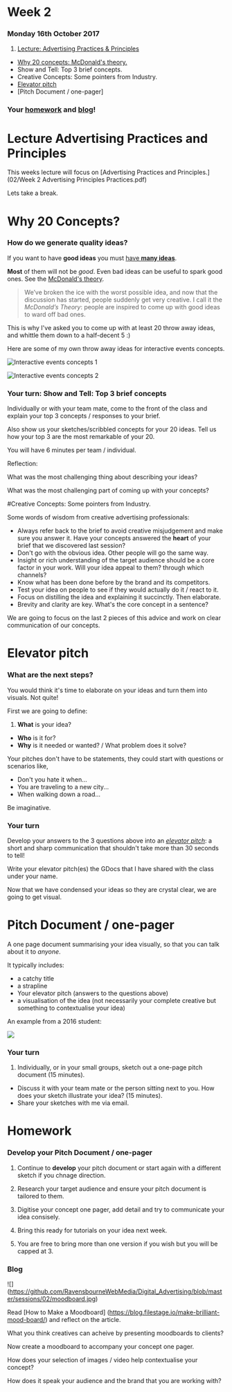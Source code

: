 # Week 2

### Monday 16th October 2017

1. [Lecture: Advertising Practices & Principles](#lecture-advertising-practices-and-principles) 
* [Why 20 concepts: McDonald's theory.](#why-20-concepts-mcdonalds-theory) 
* Show and Tell: Top 3 brief concepts.  
* Creative Concepts: Some pointers from Industry.
* [Elevator pitch](#elevator-pitch)
* [Pitch Document / one-pager]

### Your [homework](#homework) and [blog](#blog)!


# Lecture Advertising Practices and Principles

This weeks lecture will focus on [Advertising Practices and Principles.] (02/Week 2 Advertising Principles Practices.pdf)

Lets take a break. 

# Why 20 Concepts?

### How do we generate quality ideas?

If you want to have **good ideas** you must [have **many ideas**](https://medium.com/founder-stories/9bd554bedce0).

**Most** of them will not be *good*. Even bad ideas can be useful to spark good ones. See the [McDonald's theory](https://medium.com/@ienjoy/mcdonalds-theory-9216e1c9da7d).

> We’ve broken the ice with the worst possible idea, and now that the discussion has started, people suddenly get very creative. I call it the *McDonald’s Theory*: people are inspired to come up with good ideas to ward off bad ones.

This is why I've asked you to come up with at least 20 throw away ideas, and whittle them down to a half-decent 5 :)

Here are some of my own throw away ideas for interactive events concepts. 

![Interactive events concepts 1](https://github.com/RavensbourneWebMedia/Digital_Advertising/blob/master/sessions/02/Ideation.JPG "Logo Title Text 1")

![Interactive events concepts 2](https://github.com/RavensbourneWebMedia/Digital_Advertising/blob/master/sessions/02/ideation_2.JPG "Logo Title Text 1")

### Your turn: Show and Tell: Top 3 brief concepts

Individually or with your team mate, come to the front of the class and explain your top 3 concepts / responses to your brief. 

Also show us your sketches/scribbled concepts for your 20 ideas. Tell us how your top 3 are the most remarkable of your 20. 

You will have 6 minutes per team / individual. 

Reflection: 

What was the most challenging thing about describing your ideas? 

What was the most challenging part of coming up with your concepts? 

#Creative Concepts: Some pointers from Industry.

Some words of wisdom from creative advertising professionals:

* Always refer back to the brief to avoid creative misjudgement and make sure you answer it. Have your concepts answered the **heart** of your brief that we discovered last session?
* Don't go with the obvious idea. Other people will go the same way.
* Insight or rich understanding of the target audience should be a core factor in your work. Will your idea appeal to them? through which channels?
* Know what has been done before by the brand and its competitors.
* Test your idea on people to see if they would actually do it / react to it. 
* Focus on distilling the idea and explaining it succinctly. Then elaborate.
* Brevity and clarity are key. What's the core concept in a sentence?

We are going to focus on the last 2 pieces of this advice and work on clear communication of our concepts. 

# Elevator pitch

### What are the next steps?

You would think it's time to elaborate on your ideas and turn them into visuals. Not quite!

First we are going to define:

1. **What** is your idea?
* **Who** is it for?
* **Why** is it needed or wanted? / What problem does it solve?

Your pitches don't have to be statements, they could start with questions or scenarios like, 

* Don't you hate it when...
* You are traveling to a new city...
* When walking down a road...

Be imaginative. 

### Your turn

Develop your answers to the 3 questions above into an *[elevator pitch](https://en.wikipedia.org/wiki/Elevator_pitch)*: a short and sharp communication that shouldn't take more than 30 seconds to tell!

Write your elevator pitch(es) the GDocs that I have shared with the class under your name. 

Now that we have condensed your ideas so they are crystal clear, we are going to get visual. 

# Pitch Document / one-pager

A one page document summarising your idea visually, so that you can talk about it to *anyone*. 

It typically includes:

* a catchy title
* a strapline
* Your elevator pitch (answers to the questions above)
* a visualisation of the idea (not necessarily your complete creative but something to contextualise your idea)

An example from a 2016 student:

![](https://github.com/RavensbourneWebMedia/Digital_Advertising/blob/master/sessions/02/George_webb.png)


### Your turn

1. Individually, or in your small groups, sketch out a one-page pitch document (15 minutes).
* Discuss it with your team mate or the person sitting next to you. How does your sketch illustrate your idea? (15 minutes).
* Share your sketches with me via email. 

# Homework

### Develop your Pitch Document / one-pager

1. Continue to **develop** your pitch document or start again with a different sketch if you chnage direction. 

2. Research your target audience and ensure your pitch document is tailored to them. 

3. Digitise your concept one pager, add detail and try to communicate your idea consisely.

4. Bring this ready for tutorials on your idea next week. 

5. You are free to bring more than one version if you wish but you will be capped at 3. 


### Blog 

![] (https://github.com/RavensbourneWebMedia/Digital_Advertising/blob/master/sessions/02/moodboard.jpg) 

Read [How to Make a Moodboard] (https://blog.filestage.io/make-brilliant-mood-board/) and reflect on the article.  

What you think creatives can acheive by presenting moodboards to clients? 

Now create a moodboard to accompany your concept one pager. 

How does your selection of images / video help contextualise your concept? 

How does it speak your audience and the brand that you are working with?

